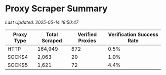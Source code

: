 # Proxy Scraper Summary

_Last Updated: 2025-05-14 19:50:47_

| Proxy Type | Total Scraped | Verified Proxies | Verification Success Rate |
|------------|--------------|------------------|--------------------------|
| HTTP | 164,949 | 872 | 0.5% |
| SOCKS4 | 2,063 | 20 | 1.0% |
| SOCKS5 | 1,621 | 72 | 4.4% |
